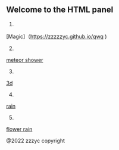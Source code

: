 ## Welcome to the HTML panel

1. 
 [Magic]（https://zzzzzyc.github.io/qwq )

2.
  [meteor shower](https://zzzzzyc.github.io/54188 )

3. 
[3d](https://zzzzzyc.github.io/3d_dg )

4. 
[rain](https://zzzzzyc.github.io/dmy)

5.
[flower rain](https://zzzzzyc.github.io/fr)

@2022 zzzyc copyright
